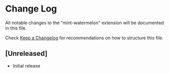 # Change Log

All notable changes to the "mint-watermelon" extension will be documented in this file.

Check [Keep a Changelog](http://keepachangelog.com/) for recommendations on how to structure this file.

## [Unreleased]

- Initial release
